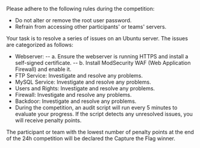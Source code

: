 Please adhere to the following rules during the competition:

- Do not alter or remove the root user password.
- Refrain from accessing other participants' or teams' servers.

Your task is to resolve a series of issues on an Ubuntu server. The issues are categorized as follows:

- Webserver:
-- a. Ensure the webserver is running HTTPS and install a self-signed certificate.
-- b. Install ModSecurity WAF (Web Application Firewall) and enable it.
- FTP Service: Investigate and resolve any problems.
- MySQL Service: Investigate and resolve any problems.
- Users and Rights: Investigate and resolve any problems.
- Firewall: Investigate and resolve any problems.
- Backdoor: Investigate and resolve any problems.
- During the competition, an audit script will run every 5 minutes to evaluate your progress. If the script detects any unresolved issues, you will receive penalty points.

The participant or team with the lowest number of penalty points at the end of the 24h competition will be declared the Capture the Flag winner.
